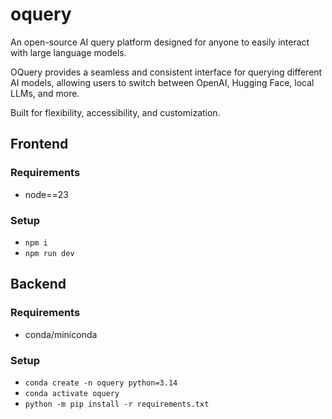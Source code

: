 # oquery

An open-source AI query platform designed for anyone to easily interact with large language models.

OQuery provides a seamless and consistent interface for querying different AI models, allowing users to switch between
OpenAI, Hugging Face, local LLMs, and more.

Built for flexibility, accessibility, and customization.

## Frontend

### Requirements

* node==23

### Setup

* `npm i`
* `npm run dev`

## Backend

### Requirements

* conda/miniconda

### Setup

* `conda create -n oquery python=3.14`
* `conda activate oquery`
* `python -m pip install -r requirements.txt`